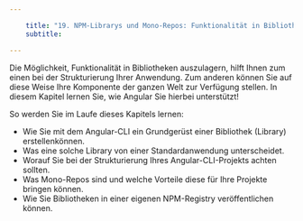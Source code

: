 ```yaml
---

    title: "19. NPM-Librarys und Mono-Repos: Funktionalität in Bibliotheken aus-lagern und per NPM veröffentlichen"
    subtitle: 

---
```


Die Möglichkeit, Funktionalität in Bibliotheken auszulagern, hilft Ihnen zum einen bei der Strukturierung Ihrer
Anwendung. Zum anderen können Sie auf diese Weise Ihre Komponente der ganzen Welt zur Verfügung stellen. In diesem
Kapitel lernen Sie, wie Angular Sie hierbei unterstützt!

So werden Sie im Laufe dieses Kapitels lernen:

- Wie Sie mit dem Angular-CLI ein Grundgerüst einer Bibliothek (Library) erstellenkönnen.
- Was eine solche Library von einer Standardanwendung unterscheidet.
- Worauf Sie bei der Strukturierung Ihres Angular-CLI-Projekts achten sollten.
- Was Mono-Repos sind und welche Vorteile diese für Ihre Projekte bringen können.
- Wie Sie Bibliotheken in einer eigenen NPM-Registry veröffentlichen können.
